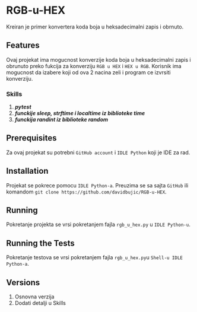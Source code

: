# RGB-u-HEX

Kreiran je primer konvertera koda boja u heksadecimalni zapis i obrnuto.

## Features
Ovaj projekat ima mogucnost konverzije koda boja u heksadecimalni zapis i obrunuto preko fukcija za konverziju `RGB u HEX` i `HEX u RGB`. Korisnik ima mogucnost da izabere koji od ova 2 nacina zeli i program ce izvrsiti konverziju.

### Skills
1. ***pytest***
2. ***funckije sleep, strftime i localtime iz biblioteke time***
3. ***funckija randint iz biblioteke random***

## Prerequisites
Za ovaj projekat su potrebni `GitHub account` i `IDLE Python` koji je IDE za rad.

## Installation
Projekat se pokrece pomocu `IDLE Python-a`. Preuzima se sa sajta `GitHub` ili komandom `git clone https://github.com/davidbujic/RGB-u-HEX`.

## Running
Pokretanje projekta se vrsi pokretanjem fajla `rgb_u_hex.py` u `IDLE Python-u`.

## Running the Tests
Pokretanje testova se vrsi pokretanjem fajla `rgb_u_hex.py`u `Shell-u IDLE Python-a`.

## Versions
1. Osnovna verzija
2. Dodati detalji u Skills
